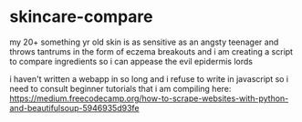 # skincare-compare
my 20+ something yr old skin is as sensitive as an angsty teenager and throws tantrums in the form of eczema breakouts and i am creating a script to compare ingredients so i can appease the evil epidermis lords

i haven't written a webapp in so long and i refuse to write in javascript so i need to consult beginner tutorials that i am compiling here:
https://medium.freecodecamp.org/how-to-scrape-websites-with-python-and-beautifulsoup-5946935d93fe
